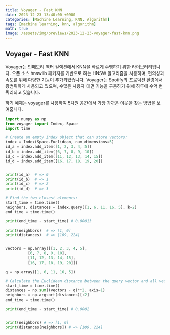 ```yaml
---
title: Voyager - Fast KNN
date: 2023-12-23 13:40:00 +0900
categories: [Machine Learning, KNN, Algorithm]
tags: [machine learning, knn, algorithm]
math: true
image: /assets/img/previews/2023-12-23-voyager-fast-knn.png
---
```



## Voyager - Fast KNN

Voyager는 인메모리 벡터 컬렉션에서 KNN을 빠르게 수행하기 위한 라이브러리입니다.
오픈 소스 hnswlib 패키지를 기반으로 하는 HNSW 알고리즘을 사용하며, 편의성과 속도를 위해 다양한 기능이 추가되었습니다.
Voyager는 Spotify의 프로덕션 환경에서 광범위하게 사용되고 있으며, 수많은 사용자 대면 기능을 구동하기 위해 하루에 수억 번 쿼리되고 있습니다.

하기 예제는 voyager를 사용하여 5차원 공간에서 가장 가까운 이웃을 찾는 방법을 보여줍니다.

```python
import numpy as np
from voyager import Index, Space
import time

# Create an empty Index object that can store vectors:
index = Index(Space.Euclidean, num_dimensions=5)
id_a = index.add_item([1, 2, 3, 4, 5])
id_b = index.add_item([6, 7, 8, 9, 10])
id_c = index.add_item([11, 12, 13, 14, 15])
id_d = index.add_item([16, 17, 18, 19, 20])


print(id_a)  # => 0
print(id_b)  # => 1
print(id_c)  # => 2
print(id_d)  # => 3

# Find the two closest elements:
start_time = time.time()
neighbors, distances = index.query([1, 6, 11, 16, 5], k=2)
end_time = time.time()

print(end_time - start_time) # 0.00013

print(neighbors)  # => [1, 0]
print(distances)  # => [109, 224]


vectors = np.array([[1, 2, 3, 4, 5],
          [6, 7, 8, 9, 10],
          [11, 12, 13, 14, 15],
          [16, 17, 18, 19, 20]])

q = np.array([1, 6, 11, 16, 5])

# Calculate the Euclidean distance between the query vector and all vectors in the array
start_time = time.time()
distances = np.sum((vectors - q)**2, axis=1)
neighbors = np.argsort(distances)[:2]
end_time = time.time()

print(end_time - start_time) # 0.0002


print(neighbors) # => [1, 0]
print(distances[neighbors]) # => [109, 224]
```
